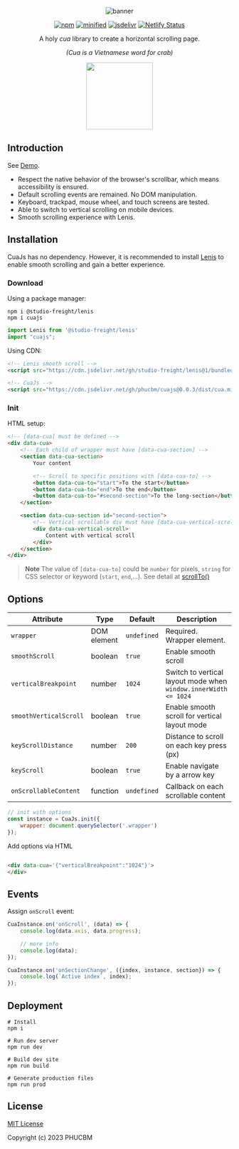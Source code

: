 <div align="center">

![banner](https://github.com/phucbm/cuajs/assets/14942380/c68bba3d-cbcc-4a2b-853d-1f898426d29d)

[![npm](https://badgen.net/npm/v/cuajs)](https://www.npmjs.com/package/cuajs?activeTab=versions)
[![minified](https://badgen.net/badge/minified/7KB/cyan)](https://www.jsdelivr.com/package/gh/phucbm/cuajs)
[![jsdelivr](https://data.jsdelivr.com/v1/package/gh/phucbm/cuajs/badge?style=rounded)](https://www.jsdelivr.com/package/gh/phucbm/cuajs)
[![Netlify Status](https://api.netlify.com/api/v1/badges/315eb0d1-7cd6-420c-abca-08ac09fde584/deploy-status)](https://app.netlify.com/sites/cuajs/deploys)

A holy *cua* library to create a horizontal scrolling page.

_(Cua is a Vietnamese word for crab)_
<p><img src="https://github.com/phucbm/cuajs/assets/14942380/321169e6-c33f-4e0c-9c71-67992b347ed4" width="150"></p>

</div>

## Introduction

See [Demo](https://cuajs.netlify.app).

- Respect the native behavior of the browser's scrollbar, which means accessibility is ensured.
- Default scrolling events are remained. No DOM manipulation.
- Keyboard, trackpad, mouse wheel, and touch screens are tested.
- Able to switch to vertical scrolling on mobile devices.
- Smooth scrolling experience with Lenis.

## Installation

CuaJs has no dependency. However, it is recommended to install [Lenis](https://github.com/studio-freight/lenis)
to enable smooth scrolling and gain a better experience.

### Download

Using a package manager:

```shell
npm i @studio-freight/lenis
npm i cuajs
```

```js
import Lenis from '@studio-freight/lenis'
import "cuajs";
```

Using CDN:

```html
<!-- Lenis smooth scroll -->
<script src="https://cdn.jsdelivr.net/gh/studio-freight/lenis@1/bundled/lenis.min.js"></script>

<!-- CuaJs -->
<script src="https://cdn.jsdelivr.net/gh/phucbm/cuajs@0.0.3/dist/cua.min.js"></script>
```

### Init

HTML setup:

```html
<!-- [data-cua] must be defined -->
<div data-cua>
    <!-- Each child of wrapper must have [data-cua-section] -->
    <section data-cua-section>
        Your content

        <!-- Scroll to specific positions with [data-cua-to] -->
        <button data-cua-to="start">To the start</button>
        <button data-cua-to="end">To the end</button>
        <button data-cua-to="#second-section">To the long-section</button>
    </section>

    <section data-cua-section id="second-section">
        <!-- Vertical scrollable div must have [data-cua-vertical-scroll] -->
        <div data-cua-vertical-scroll>
            Content with vertical scroll
        </div>
    </section>
</div>
```

> **Note**
> The value of `[data-cua-to]` could be `number` for pixels, `string` for CSS selector or keyword (`start`, `end`,...).
> See detail at [scrollTo()](https://github.com/studio-freight/lenis#instance-methods)

## Options

| Attribute              | Type        | Default     | Description                                                     |
|------------------------|-------------|-------------|-----------------------------------------------------------------|
| `wrapper`              | DOM element | `undefined` | Required. Wrapper element.                                      |
| `smoothScroll`         | boolean     | `true`      | Enable smooth scroll                                            |
| `verticalBreakpoint`   | number      | `1024`      | Switch to vertical layout mode when `window.innerWidth <= 1024` |
| `smoothVerticalScroll` | boolean     | `true`      | Enable smooth scroll for vertical layout mode                   |
| `keyScrollDistance`    | number      | `200`       | Distance to scroll on each key press (px)                       |
| `keyScroll`            | boolean     | `true`      | Enable navigate by a arrow key                                  |
| `onScrollableContent`  | function    | `undefined` | Callback on each scrollable content                             |

```js
// init with options
const instance = CuaJs.init({
    wrapper: document.querySelector('.wrapper')
});
```

Add options via HTML

```html

<div data-cua='{"verticalBreakpoint":"1024"}'>
</div>
```

## Events

Assign `onScroll` event:

```js
CuaInstance.on('onScroll', (data) => {
    console.log(data.axis, data.progress);

    // more info
    console.log(data);
});
```

```js
CuaInstance.on('onSectionChange', ({index, instance, section}) => {
    console.log(`Active index`, index);
});
```

## Deployment

```shell
# Install
npm i

# Run dev server
npm run dev

# Build dev site
npm run build

# Generate production files
npm run prod
```

## License

[MIT License](https://github.com/phucbm/cuajs/blob/main/LICENSE)

Copyright (c) 2023 PHUCBM
